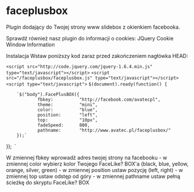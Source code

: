 faceplusbox
===========

Plugin dodający do Twojej strony www slidebox z okienkiem facebooka.

Sprawdź również nasz plugin do informacji o cookies: JQuery Cookie Window Information

Instalacja
Wstaw poniższy kod zaraz przed zakończeniem nagłówka HEAD:

`<script src="http://code.jquery.com/jquery-1.6.4.min.js" type="text/javascript"></script>`
`<script src="/faceplusbox/faceplusbox.js" type="text/javascript"></script>`
`<script type="text/javascript">`
`$(document).ready(function() {`
        
        `$("body").FacePlusBOX({ 
                fbkey:          "http://facebook.com/avatecpl",
                theme:          "mini",
                color:          "blue",
                position:       "left",
                top:            "10px",
                fadeSpeed:      800,
                pathname:       "http://www.avatec.pl/faceplusbox/" 
        });`
});`
`</script>`

W zmiennej fbkey wprowadź adres twojej strony na facebooku - w zmiennej color wybierz kolor Twojego FaceLike? BOX'a (black, blue, yellow, orange, silver, green) - w zmiennej position ustaw pozycję (left, right) - w zmiennej top ustaw odstęp od góry - w zmiennej pathname ustaw pełną ścieżkę do skryptu FaceLike? BOX